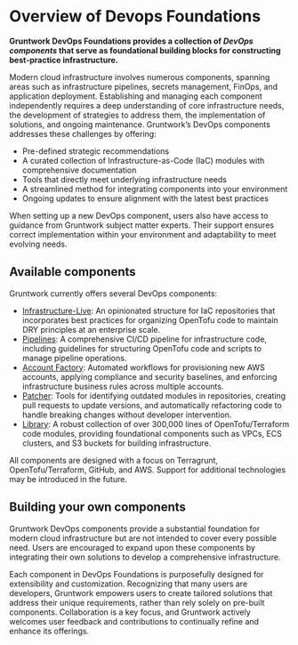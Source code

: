 # Overview of Devops Foundations
 
**Gruntwork DevOps Foundations provides a collection of _DevOps components_ that serve as foundational building blocks for constructing best-practice infrastructure.**

Modern cloud infrastructure involves numerous components, spanning areas such as infrastructure pipelines, secrets management, FinOps, and application deployment. Establishing and managing each component independently requires a deep understanding of core infrastructure needs, the development of strategies to address them, the implementation of solutions, and ongoing maintenance. Gruntwork’s DevOps components addresses these challenges by offering:

- Pre-defined strategic recommendations
- A curated collection of Infrastructure-as-Code (IaC) modules with comprehensive documentation
- Tools that directly meet underlying infrastructure needs
- A streamlined method for integrating components into your environment
- Ongoing updates to ensure alignment with the latest best practices

When setting up a new DevOps component, users also have access to guidance from Gruntwork subject matter experts. Their support ensures correct implementation within your environment and adaptability to meet evolving needs.

## Available components

Gruntwork currently offers several DevOps components:

* [Infrastructure-Live](/2.0/docs/overview/concepts/infrastructure-live.md): An opinionated structure for IaC repositories that incorporates best practices for organizing OpenTofu code to maintain DRY principles at an enterprise scale.
* [Pipelines](/2.0/docs/pipelines/concepts/overview.md): A comprehensive CI/CD pipeline for infrastructure code, including guidelines for structuring OpenTofu code and scripts to manage pipeline operations.
* [Account Factory](/2.0/docs/accountfactory/concepts/): Automated workflows for provisioning new AWS accounts, applying compliance and security baselines, and enforcing infrastructure business rules across multiple accounts.
* [Patcher](/2.0/docs/patcher/concepts/): Tools for identifying outdated modules in repositories, creating pull requests to update versions, and automatically refactoring code to handle breaking changes without developer intervention.
* [Library](/2.0/docs/library/concepts/overview): A robust collection of over 300,000 lines of OpenTofu/Terraform code modules, providing foundational components such as VPCs, ECS clusters, and S3 buckets for building infrastructure.

<!-- * [Catalog]  -- see DEV-628 -->
<!-- Placeholder for networking/transit gateway details -->

All components are designed with a focus on Terragrunt, OpenTofu/Terraform, GitHub, and AWS. Support for additional technologies may be introduced in the future.

## Building your own components

Gruntwork DevOps components provide a substantial foundation for modern cloud infrastructure but are not intended to cover every possible need. Users are encouraged to expand upon these components by integrating their own solutions to develop a comprehensive infrastructure.

Each component in DevOps Foundations is purposefully designed for extensibility and customization. Recognizing that many users are developers, Gruntwork empowers users to create tailored solutions that address their unique requirements, rather than rely solely on pre-built components. Collaboration is a key focus, and Gruntwork actively welcomes user feedback and contributions to continually refine and enhance its offerings.

